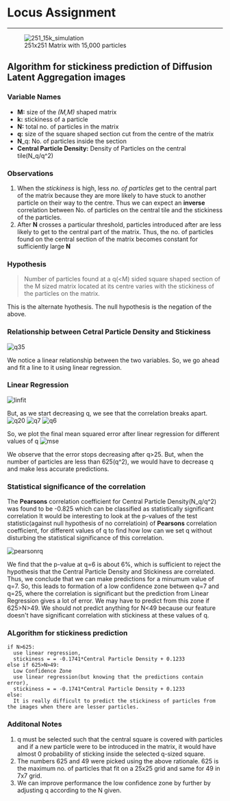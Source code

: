 # Locus Assignment
---
<figure>
  <img
  src="https://github.com/nirnayroy/LocusAssignment/blob/main/dla_251_15000.png"
  alt="251_15k_simulation">
  <figcaption>251x251 Matrix with 15,000 particles</figcaption>
</figure>

## Algorithm for stickiness prediction of Diffusion Latent Aggregation images

### Variable Names

- **M:** size of the *(M,M)* shaped matrix
- **k:** stickiness of a particle
- **N:** total no. of particles in the matrix
- **q:** size of the square shaped section cut from the centre of the matrix
- **N**_q: No. of particles inside the section
- **Central Particle Density:** Density of Particles on the central tile(N_q/q^2)

### Observations

1. When the *stickiness* is high, less *no. of particles* get to the central part of the matrix because they are more likely to have stuck to another particle on their way to the centre. Thus we can expect an **inverse** correlation between No. of particles on the central tile and the stickiness of the particles.
2. After **N** crosses a particular threshold, particles introduced after are less likely to get to the central part of the matrix. Thus, the no. of particles found on the central section of the matrix becomes constant for sufficiently large **N**

### Hypothesis

> Number of particles found at a q(<M) sided square shaped section of the M sized matrix located at its centre varies with the stickiness of the particles on the matrix. 

This is the alternate hyothesis. The null hypothesis is the negation of the above.

### Relationship between Cetral Particle Density and Stickiness

![q35](https://github.com/nirnayroy/LocusAssignment/blob/main/images/q35.png)

We notice a linear relationship between the two variables. So, we go ahead and fit a line to it using linear regression.

### Linear Regression
![linfit](https://github.com/nirnayroy/LocusAssignment/blob/main/images/linfit.png)

But, as we start decreasing q, we see that the correlation breaks apart.
![q20](https://github.com/nirnayroy/LocusAssignment/blob/main/images/q20.png)
![q7](https://github.com/nirnayroy/LocusAssignment/blob/main/images/q7.png)
![q6](https://github.com/nirnayroy/LocusAssignment/blob/main/images/q6.png)

So, we plot the final mean squared error after linear regression for different values of q
![mse](https://github.com/nirnayroy/LocusAssignment/blob/main/images/mse.png)

We observe that the error stops decreasing after q>25. 
But, when the number of particles are less than 625(q^2), we would have to decrease q and make less accurate predictions.

### Statistical significance of the correlation

The **Pearsons** correlation coefficient for Central Particle Density(N_q/q^2) was found to be -0.825 which can be classified as statistically significant correlation
It would be interesting to look at the p-values of the test statistic(against null hypothesis of no correlatioin) of **Pearsons** correlation coefficient, for different values of q to find how low can we set q without disturbing the statistical significance of this correlation.

![pearsonrq](https://github.com/nirnayroy/LocusAssignment/blob/main/images/pearsonrq.png)

We find that the p-value at q=6 is about 6%, which is sufficient to reject the hypothesis that the Central Particle Density and Stickiness are correlated. Thus, we conclude that we can make predictions for a minumum value of q=7.
So, this leads to formation of a low confidence zone between q=7 and q=25, where the correlation is significant but the prediction from Linear Regression gives a lot of error. We may have to predict from this zone if 625>N>49. 
We should not predict anything for N<49 because our feature doesn't have significant correlation with stickiness at these values of q.

### ALgorithm for stickiness prediction

```
if N>625:
  use linear regression,
  stickiness = = -0.1741*Central Particle Density + 0.1233
else if 625>N>49:
  Low Confidence Zone
  use linear regression(but knowing that the predictions contain error),
  stickiness = = -0.1741*Central Particle Density + 0.1233
else:
  It is really difficult to predict the stickiness of particles from the images when there are lesser particles.
```
### Additonal Notes

1. q must be selected such that the central square is covered with particles and if a new particle were to be introduced in the matrix, it would have almost 0 probability of sticking inside the selected q-sized square.
2. The numbers 625 and 49 were picked using the above rationale. 625 is the maximum no. of particles that fit on a 25x25 grid and same for 49 in 7x7 grid.
3. We can improve performance the low confidence zone by further by adjusting q according to the N given.
